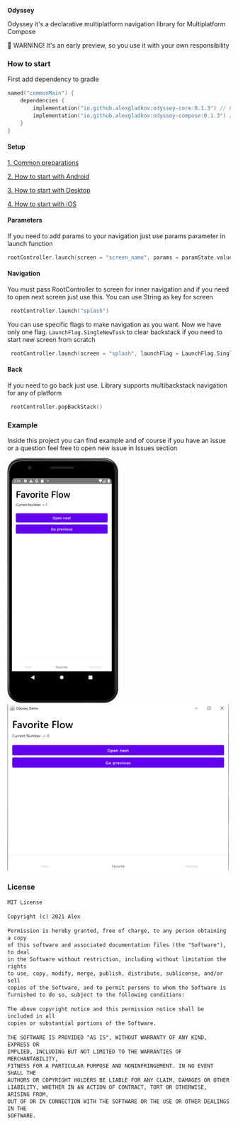 **Odyssey**

Odyssey it's a declarative multiplatform navigation library for Multiplatform Compose

🚧 WARNING! It's an early preview, so you use it with your own responsibility

### How to start

First add dependency to gradle

```kotlin
named("commonMain") {
    dependencies {
        implementation("io.github.alexgladkov:odyssey-core:0.1.3") // For core classes
        implementation("io.github.alexgladkov:odyssey-compose:0.1.3") // For compose extensions
    }
}
```

#### Setup

[1. Common preparations](documentation/COMMON.md)

[2. How to start with Android](documentation/ANDROID.md)

[3. How to start with Desktop](documentation/DESKTOP.md)

[4. How to start with iOS](documentation/IOS.md)

#### Parameters

If you need to add params to your navigation just use params parameter in launch function

```kotlin
rootController.launch(screen = "screen_name", params = paramState.value)
```

#### Navigation

You must pass RootController to screen for inner navigation and if you need to open next screen
just use this. You can use String as key for screen

```kotlin
 rootController.launch("splash")
```

You can use specific flags to make navigation as you want. Now we have only one flag.
```LaunchFlag.SingleNewTask``` to clear backstack if you need to start new screen from scratch

```kotlin
 rootController.launch(screen = "splash", launchFlag = LaunchFlag.SingleNewTask)
```

#### Back

If you need to go back just use. Library supports multibackstack navigation for any of platform

```kotlin
 rootController.popBackStack()
```


### Example

Inside this project you can find example and of course if you have an issue or a question 
feel free to open new issue in Issues section

[<img src="screenshots/android-screen-favorite.png" width="250" height = "551" />](screenshots/android-screen-favorite.png)
[<img src="screenshots/desktop-screen-favorite.png" width="500" height = "375" />](screenshots/desktop-screen-favorite.png)

### License
```
MIT License

Copyright (c) 2021 Alex

Permission is hereby granted, free of charge, to any person obtaining a copy
of this software and associated documentation files (the "Software"), to deal
in the Software without restriction, including without limitation the rights
to use, copy, modify, merge, publish, distribute, sublicense, and/or sell
copies of the Software, and to permit persons to whom the Software is
furnished to do so, subject to the following conditions:

The above copyright notice and this permission notice shall be included in all
copies or substantial portions of the Software.

THE SOFTWARE IS PROVIDED "AS IS", WITHOUT WARRANTY OF ANY KIND, EXPRESS OR
IMPLIED, INCLUDING BUT NOT LIMITED TO THE WARRANTIES OF MERCHANTABILITY,
FITNESS FOR A PARTICULAR PURPOSE AND NONINFRINGEMENT. IN NO EVENT SHALL THE
AUTHORS OR COPYRIGHT HOLDERS BE LIABLE FOR ANY CLAIM, DAMAGES OR OTHER
LIABILITY, WHETHER IN AN ACTION OF CONTRACT, TORT OR OTHERWISE, ARISING FROM,
OUT OF OR IN CONNECTION WITH THE SOFTWARE OR THE USE OR OTHER DEALINGS IN THE
SOFTWARE.
```
